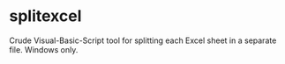 splitexcel
==========

Crude Visual-Basic-Script tool for splitting each Excel sheet in a separate file.
Windows only.
